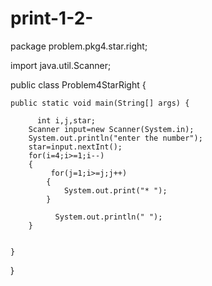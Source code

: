 # print-1-2-


package problem.pkg4.star.right;

import java.util.Scanner;


public class Problem4StarRight {

    
    public static void main(String[] args) {
        
          int i,j,star;
        Scanner input=new Scanner(System.in);
        System.out.println("enter the number");
        star=input.nextInt();
        for(i=4;i>=1;i--)
        {
             for(j=1;i>=j;j++)
            {
                System.out.print("* ");
            }
             
              System.out.println(" ");
        }
        
        
    }
    
}
